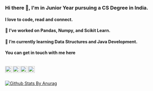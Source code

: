 <!--
**shreyasmalewar/shreyasmalewar** is a ✨ _special_ ✨ repository because its `README.md` (this file) appears on your GitHub profile.

Here are some ideas to get you started:

- 🔭 I’m currently working on ...
- 🌱 I’m currently learning ...
- 👯 I’m looking to collaborate on ...
- 🤔 I’m looking for help with ...
- 💬 Ask me about ...
- 📫 How to reach me: ...
- 😄 Pronouns: ...
- ⚡ Fun fact: ...
-->

### Hi there 👋, I'm in Junior Year pursuing a CS Degree in India.
#### I love to code, read and connect. 

#### 🔭 I’ve worked on Pandas, Numpy, and Scikit Learn.
#### 🌱 I’m currently learning Data Structures and Java Development.


#### You can get in touch with me here


<br/>

<a href="https://twitter.com/shreyasmalewar">
  <img align="left" alt="Shreyas Malewar| Twitter" width="22px" src="https://cdn.jsdelivr.net/npm/simple-icons@v3/icons/twitter.svg" />
</a>
<a href="https://www.linkedin.com/in/shreyasmalewar">
  <img align="left" alt="Linkedin" width="22px" src="https://cdn.jsdelivr.net/npm/simple-icons@v3/icons/linkedin.svg" />
</a>
<a href="https://t.me/shreyasmalewar">
  <img align="left" alt="Telegram" width="22px" src="https://cdn.jsdelivr.net/npm/simple-icons@v3/icons/telegram.svg" />
</a>
<a href="https://www.instagram.com/shreyasmalewar/">
  <img align="left" alt="Instagram" width="22px" src="https://cdn.jsdelivr.net/npm/simple-icons@v3/icons/instagram.svg" />
</a>

<br />
<br />


[![Github Stats By Anurag](https://github-readme-stats.vercel.app/api?username=shreyasmalewar&show_icons=true)](https://github.com/anuraghazra/github-readme-stats)

